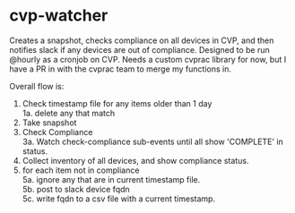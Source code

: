 # cvp-watcher
Creates a snapshot, checks compliance on all devices in CVP, and then notifies slack if any devices are out of compliance.
Designed to be run @hourly as a cronjob on CVP. Needs a custom cvprac library for now, but I have a PR in with the cvprac team to merge my functions in.  

Overall flow is:  
1. Check timestamp file for any items older than 1 day  
  1a. delete any that match  
2. Take snapshot  
3. Check Compliance  
  3a. Watch check-compliance sub-events until all show 'COMPLETE' in status.  
4. Collect inventory of all devices, and show compliance status.  
5. for each item not in compliance  
  5a. ignore any that are in current timestamp file.  
  5b. post to slack device fqdn   
  5c. write fqdn to a csv file with a current timestamp.  
